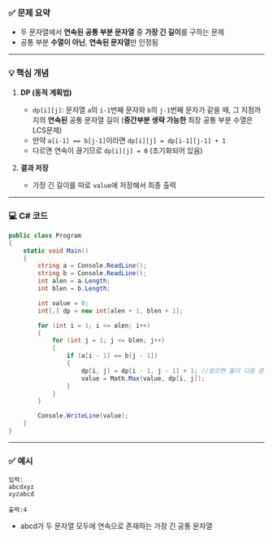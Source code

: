 ### ✅ 문제 요약
- 두 문자열에서 **연속된 공통 부분 문자열** 중 **가장 긴 길이**를 구하는 문제
- 공통 부분 **수열이 아닌**, **연속된 문자열**만 인정됨

---

### 💡 핵심 개념
1. **DP (동적 계획법)**
   - `dp[i][j]`: 문자열 `a`의 `i-1`번째 문자와 `b`의 `j-1`번째 문자가 같을 때, 그 지점까지의 **연속된** 공통 문자열 길이 (**중간부분 생략 가능한** 최장 공통 부분 수열은 LCS문제)
   - 만약 `a[i-1] == b[j-1]`이라면 `dp[i][j] = dp[i-1][j-1] + 1`
   - 다르면 연속이 끊기므로 `dp[i][j] = 0` (초기화되어 있음)

2. **결과 저장**
   - 가장 긴 길이를 따로 `value`에 저장해서 최종 출력

---

### 💻 C# 코드

```csharp
public class Program
{
    static void Main()
    {
        string a = Console.ReadLine();
        string b = Console.ReadLine();
        int alen = a.Length;
        int blen = b.Length;

        int value = 0;
        int[,] dp = new int[alen + 1, blen + 1];

        for (int i = 1; i <= alen; i++)
        {
            for (int j = 1; j <= blen; j++)
            {
                if (a[i - 1] == b[j - 1])
                {
                    dp[i, j] = dp[i - 1, j - 1] + 1; //읽으면 둘다 다음 문자열로 넘어가기
                    value = Math.Max(value, dp[i, j]);
                }
            }
        }

        Console.WriteLine(value);
    }
}
```
---
### ✅ 예시
```
입력:
abcdxyz
xyzabcd
```
```출력:4```
- abcd가 두 문자열 모두에 연속으로 존재하는 가장 긴 공통 문자열
